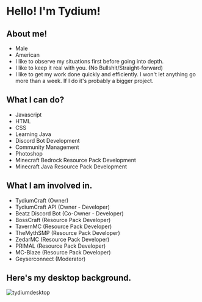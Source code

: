 # Hello! I'm Tydium!
## About me!
- Male
- American
- I like to observe my situations first before going into depth.
- I like to keep it real with you. (No Bullshit/Straight-forward)
- I like to get my work done quickly and efficiently. I won't let anything go more than a week. If I do it's probably a bigger project.

## What I can do?
- Javascript
- HTML
- CSS
- Learning Java 
- Discord Bot Development
- Community Management
- Photoshop
- Minecraft Bedrock Resource Pack Development
- Minecraft Java Resource Pack Development

## What I am involved in.
- TydiumCraft (Owner)
- TydiumCraft API (Owner - Developer)
- Beatz Discord Bot (Co-Owner - Developer)
- BossCraft (Resource Pack Developer)
- TavernMC (Resource Pack Developer)
- TheMythSMP (Resource Pack Developer)
- ZedarMC (Resource Pack Developer)
- PRIMAL (Resource Pack Developer)
- MC-Blaze (Resource Pack Developer)  
- Geyserconnect (Moderator)

## Here's my desktop background.
![tydiumdesktop](https://github.com/Tydium/Tydium/assets/67938521/6a7e7439-74cd-4520-b7a0-05898e5c81a6)
